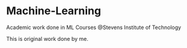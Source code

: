 # Machine-Learning
Academic work done in ML Courses @Stevens Institute of Technology

This is original work done by me. 
